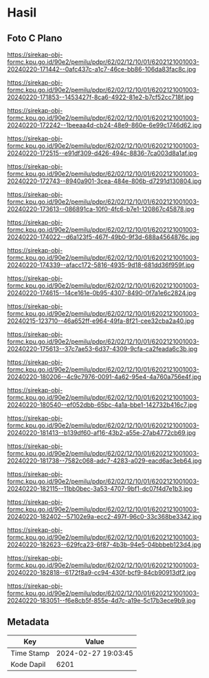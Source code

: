 # Hasil

## Foto C Plano

https://sirekap-obj-formc.kpu.go.id/90e2/pemilu/pdpr/62/02/12/10/01/6202121001003-20240220-171442--0afc437c-a1c7-46ce-bb86-106da83fac8c.jpg

https://sirekap-obj-formc.kpu.go.id/90e2/pemilu/pdpr/62/02/12/10/01/6202121001003-20240220-171853--1453427f-8ca6-4922-81e2-b7cf52cc718f.jpg

https://sirekap-obj-formc.kpu.go.id/90e2/pemilu/pdpr/62/02/12/10/01/6202121001003-20240220-172242--1beeaa4d-cb24-48e9-860e-6e99c1746d62.jpg

https://sirekap-obj-formc.kpu.go.id/90e2/pemilu/pdpr/62/02/12/10/01/6202121001003-20240220-172515--e91df309-d426-494c-8836-7ca003d8a1af.jpg

https://sirekap-obj-formc.kpu.go.id/90e2/pemilu/pdpr/62/02/12/10/01/6202121001003-20240220-172743--8940a901-3cea-484e-806b-d7291d130804.jpg

https://sirekap-obj-formc.kpu.go.id/90e2/pemilu/pdpr/62/02/12/10/01/6202121001003-20240220-173613--086891ca-10f0-4fc6-b7e1-120867c45878.jpg

https://sirekap-obj-formc.kpu.go.id/90e2/pemilu/pdpr/62/02/12/10/01/6202121001003-20240220-174022--d6a123f5-467f-49b0-9f3d-688a4564876c.jpg

https://sirekap-obj-formc.kpu.go.id/90e2/pemilu/pdpr/62/02/12/10/01/6202121001003-20240220-174339--afacc172-5816-4935-9d18-681dd36f959f.jpg

https://sirekap-obj-formc.kpu.go.id/90e2/pemilu/pdpr/62/02/12/10/01/6202121001003-20240220-174615--14ce161e-0b95-4307-8490-0f7a1e6c2824.jpg

https://sirekap-obj-formc.kpu.go.id/90e2/pemilu/pdpr/62/02/12/10/01/6202121001003-20240215-123710--46a652ff-e964-49fa-8f21-cee32cba2a40.jpg

https://sirekap-obj-formc.kpu.go.id/90e2/pemilu/pdpr/62/02/12/10/01/6202121001003-20240220-175613--37c7ae53-6d37-4309-9cfa-ca2feada6c3b.jpg

https://sirekap-obj-formc.kpu.go.id/90e2/pemilu/pdpr/62/02/12/10/01/6202121001003-20240220-180206--4c9c7976-0091-4a62-95e4-4a760a756e4f.jpg

https://sirekap-obj-formc.kpu.go.id/90e2/pemilu/pdpr/62/02/12/10/01/6202121001003-20240220-180540--ef052dbb-65bc-4a1a-bbe1-142732b416c7.jpg

https://sirekap-obj-formc.kpu.go.id/90e2/pemilu/pdpr/62/02/12/10/01/6202121001003-20240220-181413--b139df60-af16-43b2-a55e-27ab4772cb69.jpg

https://sirekap-obj-formc.kpu.go.id/90e2/pemilu/pdpr/62/02/12/10/01/6202121001003-20240220-181738--7582c068-adc7-4283-a029-eacd6ac3eb64.jpg

https://sirekap-obj-formc.kpu.go.id/90e2/pemilu/pdpr/62/02/12/10/01/6202121001003-20240220-182115--11bb0bec-3a53-4707-9bf1-dc07f4d7e1b3.jpg

https://sirekap-obj-formc.kpu.go.id/90e2/pemilu/pdpr/62/02/12/10/01/6202121001003-20240220-182402--57102e9a-ecc2-497f-96c0-33c368be3342.jpg

https://sirekap-obj-formc.kpu.go.id/90e2/pemilu/pdpr/62/02/12/10/01/6202121001003-20240220-182623--629fca23-6f87-4b3b-94e5-04bbbeb123d4.jpg

https://sirekap-obj-formc.kpu.go.id/90e2/pemilu/pdpr/62/02/12/10/01/6202121001003-20240220-182818--6172f8a9-cc94-430f-bcf9-84cb90913df2.jpg

https://sirekap-obj-formc.kpu.go.id/90e2/pemilu/pdpr/62/02/12/10/01/6202121001003-20240220-183051--f6e8cb5f-855e-4d7c-a19e-5c17b3ece9b9.jpg


## Metadata

| Key        | Value               |
| ---------- | ------------------- |
| Time Stamp | 2024-02-27 19:03:45 |
| Kode Dapil | 6201                |



